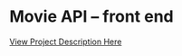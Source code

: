 # Movie API – front end


[View Project Description Here](https://www.w3schools.com](https://github.com/janielcaday/Movie-API-FullStack/blob/main/README.md#movie-api--full-stack)https://github.com/janielcaday/Movie-API-FullStack/blob/main/README.md#movie-api--full-stack)
